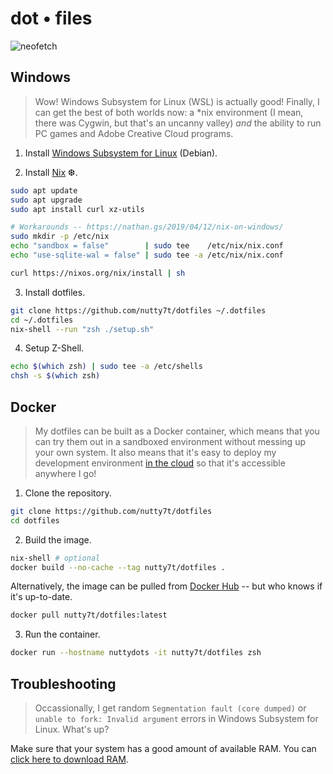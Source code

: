 # dot • files

![neofetch](https://user-images.githubusercontent.com/40926021/71704201-1cd09f00-2d96-11ea-8c0d-9f0e8821a64f.png)

## Windows

> Wow! Windows Subsystem for Linux (WSL) is actually good! Finally, I can get
> the best of both worlds now: a *nix environment (I mean, there was Cygwin,
> but that's an uncanny valley) *and* the ability to run PC games and Adobe
> Creative Cloud programs.

1. Install [Windows Subsystem for Linux] (Debian).

2. Install [Nix] ❆.

``` bash
sudo apt update
sudo apt upgrade
sudo apt install curl xz-utils

# Workarounds -- https://nathan.gs/2019/04/12/nix-on-windows/
sudo mkdir -p /etc/nix
echo "sandbox = false"        | sudo tee    /etc/nix/nix.conf
echo "use-sqlite-wal = false" | sudo tee -a /etc/nix/nix.conf

curl https://nixos.org/nix/install | sh

```
3. Install dotfiles.

``` bash
git clone https://github.com/nutty7t/dotfiles ~/.dotfiles
cd ~/.dotfiles
nix-shell --run "zsh ./setup.sh"
```

4. Setup Z-Shell.

``` bash
echo $(which zsh) | sudo tee -a /etc/shells
chsh -s $(which zsh)
```

## Docker

> My dotfiles can be built as a Docker container, which means that you can try
> them out in a sandboxed environment without messing up your own system. It
> also means that it's easy to deploy my development environment [in the cloud]
> so that it's accessible anywhere I go!

1. Clone the repository.

``` bash
git clone https://github.com/nutty7t/dotfiles
cd dotfiles
```

2. Build the image.

``` bash
nix-shell # optional
docker build --no-cache --tag nutty7t/dotfiles .
```

Alternatively, the image can be pulled from [Docker Hub] -- but who knows
if it's up-to-date.

``` bash
docker pull nutty7t/dotfiles:latest
```

3. Run the container.

``` bash
docker run --hostname nuttydots -it nutty7t/dotfiles zsh
```

## Troubleshooting

> Occassionally, I get random `Segmentation fault (core dumped)` or `unable to
> fork: Invalid argument` errors in Windows Subsystem for Linux. What's up?

Make sure that your system has a good amount of available RAM. You can
[click here to download RAM].

<!-- References -->
[Windows Subsystem for Linux]: https://docs.microsoft.com/en-us/windows/wsl/install-win10
[Nix]: https://nixos.org/nix/
[in the cloud]: https://github.com/nutty7t/cloud
[Docker Hub]: https://hub.docker.com/repository/docker/nutty7t/dotfiles
[click here to download RAM]: https://downloadmoreram.com/
